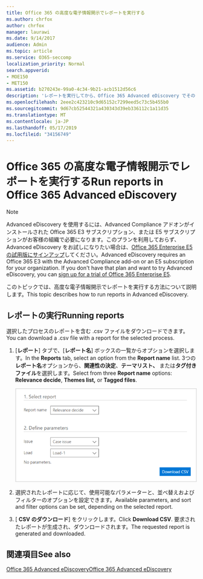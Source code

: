```yaml
---
title: Office 365 の高度な電子情報開示でレポートを実行する
ms.author: chrfox
author: chrfox
manager: laurawi
ms.date: 9/14/2017
audience: Admin
ms.topic: article
ms.service: O365-seccomp
localization_priority: Normal
search.appverid:
- MOE150
- MET150
ms.assetid: b270243e-99a0-4c34-9b21-acb1512d56c6
description: 'レポートを実行してから、Office 365 Advanced eDiscovery でその .csv ファイルをダウンロードする方法について説明します。  '
ms.openlocfilehash: 2eee2c423210c9d65152c7299eed5c73c5b455b0
ms.sourcegitcommit: 9d67cb52544321a430343d39eb336112c1a11d35
ms.translationtype: MT
ms.contentlocale: ja-JP
ms.lasthandoff: 05/17/2019
ms.locfileid: "34156749"
---
```

# <a name="run-reports-in-office-365-advanced-ediscovery"></a><span data-ttu-id="f1933-103">Office 365 の高度な電子情報開示でレポートを実行する</span><span class="sxs-lookup"><span data-stu-id="f1933-103">Run reports in Office 365 Advanced eDiscovery</span></span>

> [!NOTE]
> <span data-ttu-id="f1933-p101">Advanced eDiscovery を使用するには、Advanced Compliance アドオンがインストールされた Office 365 E3 サブスクリプション、または E5 サブスクリプションがお客様の組織で必要になります。このプランを利用しておらず、Advanced eDiscovery をお試しになりたい場合は、[Office 365 Enterprise E5 の試用版にサインアップ](https://go.microsoft.com/fwlink/p/?LinkID=698279)してください。</span><span class="sxs-lookup"><span data-stu-id="f1933-p101">Advanced eDiscovery requires an Office 365 E3 with the Advanced Compliance add-on or an E5 subscription for your organization. If you don't have that plan and want to try Advanced eDiscovery, you can [sign up for a trial of Office 365 Enterprise E5](https://go.microsoft.com/fwlink/p/?LinkID=698279).</span></span> 
  
<span data-ttu-id="f1933-106">このトピックでは、高度な電子情報開示でレポートを実行する方法について説明します。</span><span class="sxs-lookup"><span data-stu-id="f1933-106">This topic describes how to run reports in Advanced eDiscovery.</span></span>
  
## <a name="running-reports"></a><span data-ttu-id="f1933-107">レポートの実行</span><span class="sxs-lookup"><span data-stu-id="f1933-107">Running reports</span></span>

<span data-ttu-id="f1933-108">選択したプロセスのレポートを含む .csv ファイルをダウンロードできます。</span><span class="sxs-lookup"><span data-stu-id="f1933-108">You can download a .csv file with a report for the selected process.</span></span>
  
1. <span data-ttu-id="f1933-109">[**レポート**] タブで、[**レポート名**] ボックスの一覧からオプションを選択します。</span><span class="sxs-lookup"><span data-stu-id="f1933-109">In the **Reports** tab, select an option from the **Report name** list.</span></span> <span data-ttu-id="f1933-110">3つの**レポート名**オプションから、**関連性の決定**、**テーマリスト、** または**タグ付きファイル**を選択します。</span><span class="sxs-lookup"><span data-stu-id="f1933-110">Select from three **Report name** options: **Relevance decide**, **Themes list,** or **Tagged files**.</span></span>
    
    ![電子的情報開示分析レポート](media/f16aee7a-508f-4acc-99bc-a2c8dec01312.png)
  
2. <span data-ttu-id="f1933-112">選択されたレポートに応じて、使用可能なパラメーターと、並べ替えおよびフィルターのオプションを設定できます。</span><span class="sxs-lookup"><span data-stu-id="f1933-112">Available parameters, and sort and filter options can be set, depending on the selected report.</span></span> 
    
3. <span data-ttu-id="f1933-113">[ **CSV のダウンロード**] をクリックします。</span><span class="sxs-lookup"><span data-stu-id="f1933-113">Click **Download CSV**.</span></span> <span data-ttu-id="f1933-114">要求されたレポートが生成され、ダウンロードされます。</span><span class="sxs-lookup"><span data-stu-id="f1933-114">The requested report is generated and downloaded.</span></span>
    
## <a name="see-also"></a><span data-ttu-id="f1933-115">関連項目</span><span class="sxs-lookup"><span data-stu-id="f1933-115">See also</span></span>

[<span data-ttu-id="f1933-116">Office 365 Advanced eDiscovery</span><span class="sxs-lookup"><span data-stu-id="f1933-116">Office 365 Advanced eDiscovery</span></span>](office-365-advanced-ediscovery.md)

